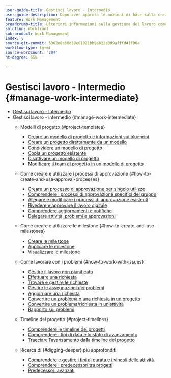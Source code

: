 ```yaml
---
user-guide-title: Gestisci lavoro - Intermedio
user-guide-description: Dopo aver appreso le nozioni di base sulla creazione, la pianificazione e la gestione dei progetti, è necessario conoscere alcuni altri aspetti per ottenere il massimo da Workfront.
feature: Work Management
breadcrumb-title: Ulteriori informazioni sulla gestione del lavoro come project manager panoramica
solution: Workfront
sub-product: Work Management
index: y
source-git-commit: 5362e8a60d39e61021bb9ab22e3d9afffd41f96a
workflow-type: tm+mt
source-wordcount: '204'
ht-degree: 65%

---
```




# Gestisci lavoro - Intermedio {#manage-work-intermediate}

+ [Gestisci lavoro - Intermedio](overview.md)
+ Gestisci lavoro - intermedio {#manage-work-intermediate}
   + Modelli di progetto {#project-templates}
      + [Creare un modello di progetto e informazioni sui blueprint](create-a-project-template.md)
      + [Creare un progetto direttamente da un modello](create-a-project-directly-from-a-template.md)
      + [Condividere un modello di progetto](share-a-project-template.md)
      + [Copia un progetto esistente](copy-an-existing-project.md)
      + [Disattivare un modello di progetto](deactivate-a-project-template.md)
      + [Modificare il team di progetto in un modello di progetto](edit-the-project-team-in-a-project-template.md)

   + Come creare e utilizzare i processi di approvazione {#how-to-create-and-use-approval-processes}
      + [Creare un processo di approvazione per singolo utilizzo](create-a-single-use-approval-process.md)
      + [Comprendere i processi di approvazione specifici del gruppo](group-specific-approval-processes.md)
      + [Allegare e modificare i processi di approvazione esistenti](attach-and-edit-existing-approval-processes.md)
      + [Rivedere e approvare il lavoro digitale](review-and-approve-digital-work.md)
      + [Comprendere aggiornamenti e notifiche](understand-updates-and-notifications.md)
      + [Delegare attività, problemi e approvazioni](delegate-approvals.md)

   + Come creare e utilizzare le milestone {#how-to-create-and-use-milestones}
      + [Creare le milestone](creating-milestones.md)
      + [Applicare le milestone](apply-milestones.md)
      + [Visualizzare le milestone](view-milestones.md)

   + Come lavorare con i problemi {#how-to-work-with-issues}
      + [Gestire il lavoro non pianificato](handle-unplanned-work.md)
      + [Effettuare una richiesta](make-a-request.md)
      + [Trovare e gestire le richieste](find-requests.md)
      + [Gestire le assegnazioni dei problemi](manage-issue-assignments.md)
      + [Aggiornare una richiesta](update-a-request.md)
      + [Convertire un problema o una richiesta in un progetto](create-a-project-from-a-request.md)
      + [Convertire un problema/richiesta in un’attività](convert-issues-to-other-work-items.md)
      + [Rapporto sui problemi](report-on-issues.md)

   + Timeline del progetto {#project-timelines}
      + [Comprendere le timeline dei progetti](understand-project-timelines.md)
      + [Comprendere i tipi di data e lo stato di avanzamento](understand-task-dates-and-progress-status.md)
      + [Tracciare l’avanzamento dalla timeline del progetto](track-work-progress-from-the-project-timeline.md)

   + Ricerca di {#digging-deeper} più approfonditi
      + [Comprendere e gestire i tipi di durata e i vincoli delle attività](understand-and-manage-duration-types-and-task-constraints.md)
      + [Comprendere i predecessori tra progetti](understand-cross-project-predecessors.md)
      + [Predecessori avanzati](advanced-predecessors.md)
